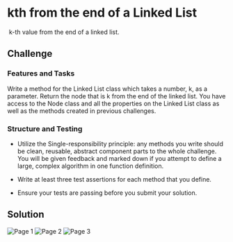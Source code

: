 # kth from the end of a Linked List
<!-- Short summary or background information -->
​ k-th value from the end of a linked list. ​

## Challenge
<!-- Description of the challenge -->
### Features and Tasks
Write a method for the Linked List class which takes a number, k, as a parameter. Return the node that is k from the end of the linked list. You have access to the Node class and all the properties on the Linked List class as well as the methods created in previous challenges. ​

### Structure and Testing
- Utilize the Single-responsibility principle: any methods you write should be clean, reusable, abstract component parts to the whole challenge. You will be given feedback and marked down if you attempt to define a large, complex algorithm in one function definition.

- Write at least three test assertions for each method that you define.

- Ensure your tests are passing before you submit your solution.

## Solution
<!-- Embedded whiteboard image -->
![Page 1](https://drive.google.com/file/d/0BzjRlIqwUmRXMVZMWGNBSTZhc3U3LVRBRWpwYzI4R3d4SWxR/view?usp=sharing)
![Page 2](https://drive.google.com/file/d/0BzjRlIqwUmRXaGpFdGx1eTRyMTdyRkhpZUU5eHhpZkxFMXBB/view?usp=sharing)
![Page 3](https://drive.google.com/file/d/0BzjRlIqwUmRXb0FMZ0o4ejNYeXNJbGZZa2hXTDhfdTVHTGFj/view?usp=sharing)